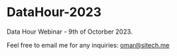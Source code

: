 # DataHour-2023
Data Hour Webinar - 9th of Octorber 2023.

Feel free to email me for any inquiries:
omar@sitech.me
